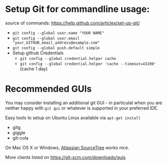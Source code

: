 # Setup Git for commandline usage: 
source of commands: https://help.github.com/articles/set-up-git/
* `git config --global user.name "YOUR NAME"`
* `git config --global user.email "your_GITHUB_email_address@example.com"`
* `git config --global push.default simple`
* Setup github Credentials
  * `git config --global credential.helper cache`
  * `git config --global credential.helper 'cache --timeout=43200'`  (cache 1 day)

# Recommended GUIs 
You may consider installing an additional git GUI - in particulat when you are neither happy with `git gui` or whatever is supported in your preferred IDE. 

Easy tools to setup on Ubuntu Linux available via `apt-get install`
* gitg
* giggle
* git-cola 

On Mac OS X or Windows, [Atlassian SourceTree](https://www.sourcetreeapp.com) works nice.

 
More clients listed on https://git-scm.com/downloads/guis.
